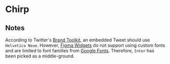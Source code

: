 # Chirp

## Notes

According to Twitter's [Brand Toolkit](https://about.twitter.com/en/who-we-are/brand-toolkit), an embedded Tweet should use `Helvetica Neue`. However, [Figma Widgets](https://www.figma.com/widget-docs/api/component-Text#fontfamily) do not support using custom fonts and are limited to font families from [Google Fonts](https://fonts.google.com/about). Therefore, `Inter` has been picked as a middle-ground.